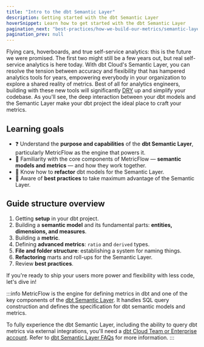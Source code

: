 ```yaml
---
title: "Intro to the dbt Semantic Layer"
description: Getting started with the dbt Semantic Layer
hoverSnippet: Learn how to get started with the dbt Semantic Layer
pagination_next: "best-practices/how-we-build-our-metrics/semantic-layer-2-setup"
pagination_prev: null
---
```


Flying cars, hoverboards, and true self-service analytics: this is the future we were promised. The first two might still be a few years out, but real self-service analytics is here today. With dbt Cloud's Semantic Layer, you can resolve the tension between accuracy and flexibility that has hampered analytics tools for years, empowering everybody in your organization to explore a shared reality of metrics. Best of all for analytics engineers, building with these new tools will significantly [DRY](https://docs.getdbt.com/terms/dry) up and simplify your codebase. As you'll see, the deep interaction between your dbt models and the Semantic Layer make your dbt project the ideal place to craft your metrics.

## Learning goals

- ❓ Understand the **purpose and capabilities** of the **dbt Semantic Layer**, particularly MetricFlow as the engine that powers it.
- 🧱 Familiarity with the core components of MetricFlow — **semantic models and metrics** — and how they work together.
- 🔁 Know how to **refactor** dbt models for the Semantic Layer.
- 🏅 Aware of **best practices** to take maximum advantage of the Semantic Layer.

## Guide structure overview

1. Getting **setup** in your dbt project.
2. Building a **semantic model** and its fundamental parts: **entities, dimensions, and measures**.
3. Building a **metric**.
4. Defining **advanced metrics**: `ratio` and `derived` types.
5. **File and folder structure**: establishing a system for naming things.
6. **Refactoring** marts and roll-ups for the Semantic Layer.
7. Review **best practices**.

If you're ready to ship your users more power and flexibility with less code, let's dive in!

:::info
MetricFlow is the engine for defining metrics in dbt and one of the key components of the [dbt Semantic Layer](/docs/use-dbt-semantic-layer/dbt-sl). It handles SQL query construction and defines the specification for dbt semantic models and metrics.

To fully experience the dbt Semantic Layer, including the ability to query dbt metrics via external integrations, you'll need a [dbt Cloud Team or Enterprise account](https://www.getdbt.com/pricing/). Refer to [dbt Semantic Layer FAQs](/docs/use-dbt-semantic-layer/sl-faqs) for more information.
:::
